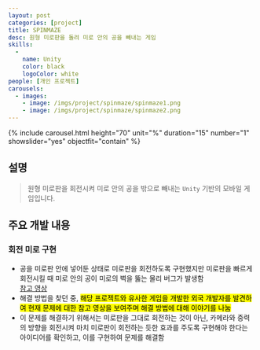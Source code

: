 ```yaml
---
layout: post
categories: [project]
title: SPINMAZE
desc: 원형 미로판을 돌려 미로 안의 공을 빼내는 게임
skills:
  -
    name: Unity
    color: black
    logoColor: white
people: [개인 프로젝트]
carousels:
  - images: 
    - image: /imgs/project/spinmaze/spinmaze1.png
    - image: /imgs/project/spinmaze/spinmaze2.png
---
```


{% include carousel.html height="70" unit="%" duration="15" number="1" showslider="yes" objectfit="contain" %}

## 설명
> 원형 미로판을 회전시켜 미로 안의 공을 밖으로 빼내는 `Unity` 기반의 모바일 게임입니다.

## 주요 개발 내용
### 회전 미로 구현
* 공을 미로판 안에 넣어둔 상태로 미로판을 회전하도록 구현했지만 미로판을 빠르게 회전시킬 때 미로 안의 공이 미로의 벽을 뚫는 물리 버그가 발생함<br>[참고 영상](https://youtu.be/TKBwmmcy8t8?si=kytQVXCE5qFDLQEJ)
* 해결 방법을 찾던 중, <mark>해당 프로젝트와 유사한 게임을 개발한 외국 개발자를 발견하여 현재 문제에 대한 참고 영상을 보여주며 해결 방법에 대해 이야기를 나눔</mark>
* 이 문제를 해결하기 위해서는 미로판을 그대로 회전하는 것이 아닌, 카메라와 중력의 방향을 회전시켜 마치 미로판이 회전하는 듯한 효과를 주도록 구현해야 한다는 아이디어를 확인하고, 이를 구현하여 문제를 해결함